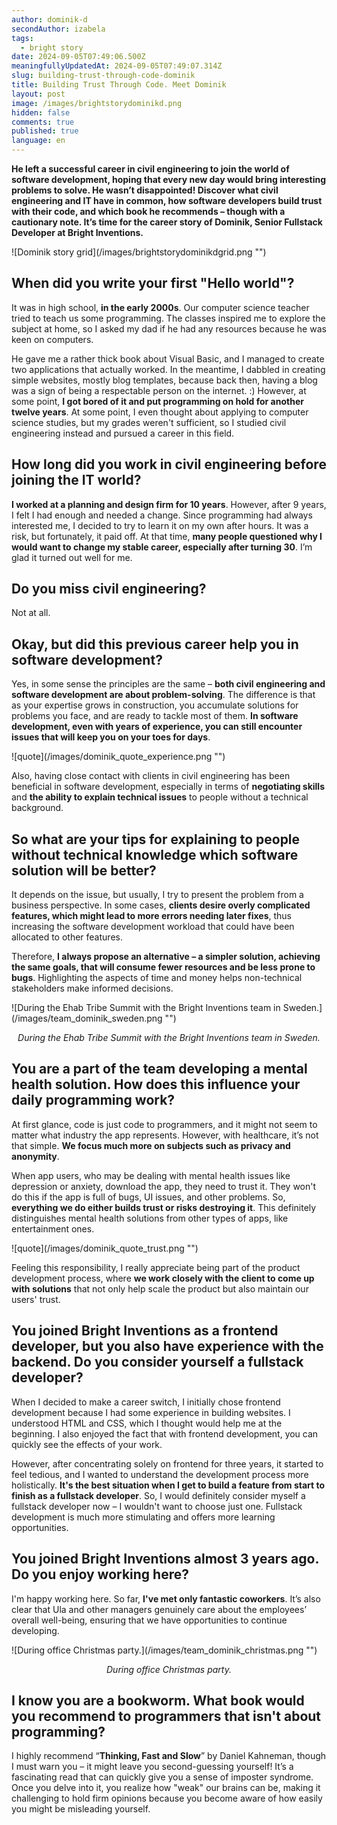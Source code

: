 ```yaml
---
author: dominik-d
secondAuthor: izabela
tags:
  - bright story
date: 2024-09-05T07:49:06.500Z
meaningfullyUpdatedAt: 2024-09-05T07:49:07.314Z
slug: building-trust-through-code-dominik
title: Building Trust Through Code. Meet Dominik
layout: post
image: /images/brightstorydominikd.png
hidden: false
comments: true
published: true
language: en
---
```

**He left a successful career in civil engineering to join the world of software development, hoping that every new day would bring interesting problems to solve. He wasn’t disappointed! Discover what civil engineering and IT have in common, how software developers build trust with their code, and which book he recommends – though with a cautionary note. It’s time for the career story of Dominik, Senior Fullstack Developer at Bright Inventions.**

<div className="image">![Dominik story grid](/images/brightstorydominikdgrid.png "")</div>

## When did you write your first "Hello world"?

It was in high school, **in the early 2000s**. Our computer science teacher tried to teach us some programming. The classes inspired me to explore the subject at home, so I asked my dad if he had any resources because he was keen on computers. 

He gave me a rather thick book about Visual Basic, and I managed to create two applications that actually worked. In the meantime, I dabbled in creating simple websites, mostly blog templates, because back then, having a blog was a sign of being a respectable person on the internet. :) However, at some point, **I got bored of it and put programming on hold for another twelve years**. At some point, I even thought about applying to computer science studies, but my grades weren't sufficient, so I studied civil engineering instead and pursued a career in this field.

## How long did you work in civil engineering before joining the IT world?

**I worked at a planning and design firm for 10 years**. However, after 9 years, I felt I had enough and needed a change. Since programming had always interested me, I decided to try to learn it on my own after hours. It was a risk, but fortunately, it paid off. At that time, **many people questioned why I would want to change my stable career, especially after turning 30**. I’m glad it turned out well for me.

## Do you miss civil engineering?

Not at all.

## Okay, but did this previous career help you in software development?

Yes, in some sense the principles are the same – **both civil engineering and software development are about problem-solving**. The difference is that as your expertise grows in construction, you accumulate solutions for problems you face, and are ready to tackle most of them. **In software development, even with years of experience, you can still encounter issues that will keep you on your toes for days**.

<div className="image">![quote](/images/dominik_quote_experience.png "")</div>

Also, having close contact with clients in civil engineering has been beneficial in software development, especially in terms of **negotiating skills** and **the ability to explain technical issues** to people without a technical background.

## So what are your tips for explaining to people without technical knowledge which software solution will be better?

It depends on the issue, but usually, I try to present the problem from a business perspective. In some cases, **clients desire overly complicated features, which might lead to more errors needing later fixes**, thus increasing the software development workload that could have been allocated to other features. 

Therefore, **I always propose an alternative – a simpler solution, achieving the same goals, that will consume fewer resources and be less prone to bugs**. Highlighting the aspects of time and money helps non-technical stakeholders make informed decisions.

<div className="image">![During the Ehab Tribe Summit with the Bright Inventions team in Sweden.](/images/team_dominik_sweden.png "")</div>

*<center>During the Ehab Tribe Summit with the Bright Inventions team in Sweden.</center>*

## You are a part of the team developing a mental health solution. How does this influence your daily programming work?

At first glance, code is just code to programmers, and it might not seem to matter what industry the app represents. However, with healthcare, it’s not that simple. **We focus much more on subjects such as privacy and anonymity**. 

When app users, who may be dealing with mental health issues like depression or anxiety, download the app, they need to trust it. They won't do this if the app is full of bugs, UI issues, and other problems. So, **everything we do either builds trust or risks destroying it**. This definitely distinguishes mental health solutions from other types of apps, like entertainment ones. 

<div className="image">![quote](/images/dominik_quote_trust.png "")</div>

Feeling this responsibility, I really appreciate being part of the product development process, where **we work closely with the client to come up with solutions** that not only help scale the product but also maintain our users' trust.

## You joined Bright Inventions as a frontend developer, but you also have experience with the backend. Do you consider yourself a fullstack developer?

When I decided to make a career switch, I initially chose frontend development because I had some experience in building websites. I understood HTML and CSS, which I thought would help me at the beginning. I also enjoyed the fact that with frontend development, you can quickly see the effects of your work. 

However, after concentrating solely on frontend for three years, it started to feel tedious, and I wanted to understand the development process more holistically. **It's the best situation when I get to build a feature from start to finish as a fullstack developer**. So, I would definitely consider myself a fullstack developer now – I wouldn't want to choose just one. Fullstack development is much more stimulating and offers more learning opportunities.

## You joined Bright Inventions almost 3 years ago. Do you enjoy working here?

I'm happy working here. So far, **I've met only fantastic coworkers**. It’s also clear that Ula and other managers genuinely care about the employees’ overall well-being, ensuring that we have opportunities to continue developing.

<div className="image">![During office Christmas party.](/images/team_dominik_christmas.png "")</div>

*<center>During office Christmas party.</center>*

## I know you are a bookworm. What book would you recommend to programmers that isn't about programming?

I highly recommend “**Thinking, Fast and Slow**” by Daniel Kahneman, though I must warn you – it might leave you second-guessing yourself! It’s a fascinating read that can quickly give you a sense of imposter syndrome. Once you delve into it, you realize how "weak" our brains can be, making it challenging to hold firm opinions because you become aware of how easily you might be misleading yourself.
